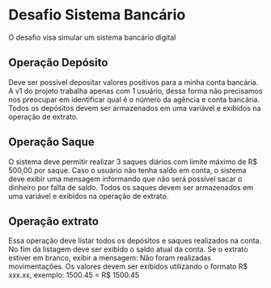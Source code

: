 # Desafio Sistema Bancário

O desafio visa simular um sistema bancário digital

## Operação Depósito
Deve ser possível depositar valores positivos para a minha conta bancária. A v1 do projeto trabalha apenas com 1 usuário, dessa forma não precisamos nos preocupar em identificar qual é o número da agência e conta bancária. Todos os depósitos devem ser armazenados em uma variável e exibidos na operação de extrato.


## Operação Saque
O sistema deve permitir realizar 3 saques diários com limite máximo de R$ 500,00 por saque. Caso o usuário não tenha saldo em conta, o sistema deve exibir uma mensagem informando que não será possível sacar o dinheiro por falta de saldo. Todos os saques devem ser armazenados em uma variável e exibidos na operação de extrato.

## Operação extrato
Essa operação deve listar todos os depósitos e saques realizados na conta. No fim da listagem deve ser exibido o saldo atual da conta. Se o extrato estiver em branco, exibir a mensagem: Não foram realizadas movimentações.
Os valores devem ser exibidos utilizando o formato R$ xxx.xx, exemplo:
1500.45 = R$ 1500.45